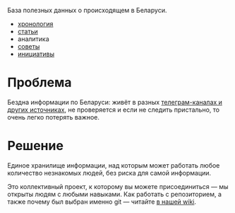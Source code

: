 База полезных данных о происходящем в Беларуси.

- [хронология](./timeline)
- [статьи](./articles)
- аналитика
- [советы](./advices)
- [инициативы](./initiatives)

# Проблема

Бездна информации по Беларуси: живёт в разных [телеграм-каналах и других источниках](./sources), не проверяется и если не следить пристально, то очень легко потерять важное.

# Решение

Единое хранилище информации, над которым может работать любое количество незнакомых людей, без риска для самой информации.

Это коллективный проект, к которому вы можете присоединиться — мы открыты людям с любыми навыками. Как работать с репозиторием, а также почему был выбран именно git — читайте [в нашей wiki](https://github.com/free-belarus/info/wiki).
